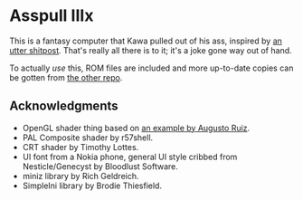 # Asspull IIIx
This is a fantasy computer that Kawa pulled out of his ass, inspired by [an utter shitpost](http://helmet.kafuka.org/byuubackup/viewtopic.php@f=16&t=4792.html). That's really all there is to it; it's a joke gone way out of hand.

To actually *use* this, ROM files are included and more up-to-date copies can be gotten from [the other repo](https://github.com/Kawa-oneechan/Asspull3X-roms).

## Acknowledgments
* OpenGL shader thing based on [an example by Augusto Ruiz](https://github.com/AugustoRuiz/sdl2glsl).
* PAL Composite shader by r57shell.
* CRT shader by Timothy Lottes.
* UI font from a Nokia phone, general UI style cribbed from Nesticle/Genecyst by Bloodlust Software.
* miniz library by Rich Geldreich.
* SimpleIni library by Brodie Thiesfield.

